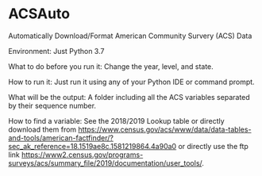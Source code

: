# ACSAuto
 Automatically Download/Format American Community Survery (ACS) Data
 
 Environment: Just Python 3.7
 
 What to do before you run it: Change the year, level, and state.
 
 How to run it: Just run it using any of your Python IDE or command prompt.
 
 What will be the output: A folder including all the ACS variables separated by their sequence number.
 
 How to find a variable: See the 2018/2019 Lookup table or directly download them from https://www.census.gov/acs/www/data/data-tables-and-tools/american-factfinder/?sec_ak_reference=18.1519ae8c.1581219864.4a90a0 or directly use the ftp link https://www2.census.gov/programs-surveys/acs/summary_file/2019/documentation/user_tools/.
 
 
